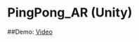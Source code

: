 # PingPong_AR (Unity)
##Demo: [Video](https://www.dropbox.com/s/4wmba9ekxky4bxc/PING_PONG_AR_DEMO.mp4?dl=0)
